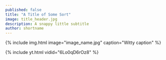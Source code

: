```yaml
---
published: false
title: "A Title of Some Sort"
image: title_header.jpg
description: A snappy little subtitle
author: shortname 
---
```



{% include img.html image="image_name.jpg" caption="Witty caption" %}

{% include yt.html vidid="6Lo0qD6rOz8" %}
